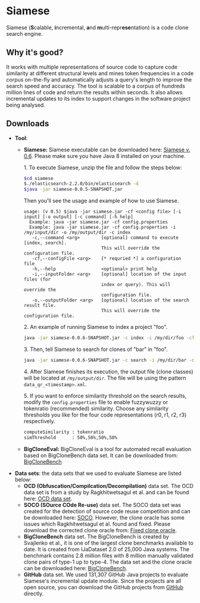 # Siamese
Siamese (**S**calable, **i**ncremental, **a**nd **m**ulti-repr**ese**ntation) is a code clone search engine.

## Why it's good?
It works with multiple representations of source code to capture code
similarity at different structural levels and mines token frequencies in a code
corpus on-the-fly and automatically adjusts a query's length to improve the
search speed and accuracy. The tool is scalable to a corpus of hundreds million lines of code and return the results within seconds. It also allows incremental updates to its index to support changes in the software project being analysed.

## Downloads
* **Tool**:
    * **Siamese:** Siamese executable can be downloaded here: [Siamese v. 0.6](https://drive.google.com/open?id=1lQX4SvQbxi9WYH4ndRilc_s45gBsi0Sx). Please make sure you have Java 8 installed on your machine. 
    
        1\. To execute Siamese, unzip the file and follow the steps below:
        ```bash
        $cd siamese
        $./elasticsearch-2.2.0/bin/elasticsearch -d
        $java -jar siamese-0.0.5-SNAPSHOT.jar
        ```
        Then you'll see the usage and example of how to use Siamese.
        ```
        usage: (v 0.5) $java -jar siamese.jar -cf <config file> [-i input] [-o output] [-c command] [-h help]
          Example: java -jar siamese.jar -cf config.properties
          Example: java -jar siamese.jar -cf config.properties -i /my/input/dir -o /my/output/dir -c index
           -c,--command <arg>        [optional] command to execute [index, search].
                                     This will override the configuration file.
           -cf,--configFile <arg>    [* requried *] a configuration file
           -h,--help                 <optional> print help
           -i,--inputFolder <arg>    [optional] location of the input files (for
                                     index or query). This will override the
                                     configuration file.
           -o,--outputFolder <arg>   [optional] location of the search result file.
                                     This will override the configuration file.
        ```
        2\. An example of running Siamese to index a project "foo".
    
        ```bash
        java -jar siamese-0.0.6-SNAPSHOT.jar -c index -i /my/dir/foo -cf config.properties
        ```
    
        3\. Then, tell Siamese to search for clones of "bar" in "foo".
        ```bash
        java -jar siamese-0.0.6-SNAPSHOT.jar -c search -i /my/dir/bar -o /my/output/dir -cf config.properties
        ```

        4\. After Siamese finishes its execution, the output file (clone classes) will be located at ```/my/output/dir```.
        The file will be using the pattern ```data_qr_<timestamp>.xml```.

        5\. If you want to enforce similarity threshold on the search results, 
        modify the ```config.properties``` file to enable fuzzywuzzy or tokenratio (recommended) similarity.
        Choose any similarity thresholds you like for the four code representations (r0, r1, r2, r3) respectively.
    
        ```bash
        computeSimilarity : tokenratio
        simThreshold      : 50%,50%,50%,50%
        ```
    
    * **BigCloneEval:** BigCloneEval is a tool for automated recall evaluation based on BigCloneBench data set. It can be downloaded from: [BigCloneBench](https://github.com/jeffsvajlenko/BigCloneEval)
* **Data sets**: the data sets that we used to evaluate Siamese are listed below:
    * **OCD (Obfuscation/Compilcation/Decompilation)** data set. The OCD data set is from a study by Ragkhitwetsagul et al. and can be found here: [OCD data set](http://crest.cs.ucl.ac.uk/resources/cloplag/).
    * **SOCO (SOurce COde Re-use)** data set. The SOCO data set was created for the detection of source code reuse competition and can be downloaded here: [SOCO](http://users.dsic.upv.es/grupos/nle/soco/). However, the clone oracle has some issues which Ragkhitwetsagul et al. found and fixed. Please download the corrected clone oracle from: [Fixed clone oracle](http://crest.cs.ucl.ac.uk/fileadmin/crest/cloplag/soco_train_clones_fixed.txt).
    * **BigCloneBench** data set. The BigCloneBench is created by Svajlenko et al., it is one of the largest clone benchmarks available to date. It is created from IJaDataset 2.0 of 25,000 Java systems. The benchmark contains 2.8 million files with 8 million manually validated clone pairs of type-1 up to type-4. The data set and the clone oracle can be downloaded here: [BigCloneBench](https://github.com/jeffsvajlenko/BigCloneEval).
    * **GitHub** data set. We used 131,307 GitHub Java projects to evaluate Siamese's incremental update module. Since the projects are all open source, you can download the GitHub projects from [GitHub](https://github.com) directly.
